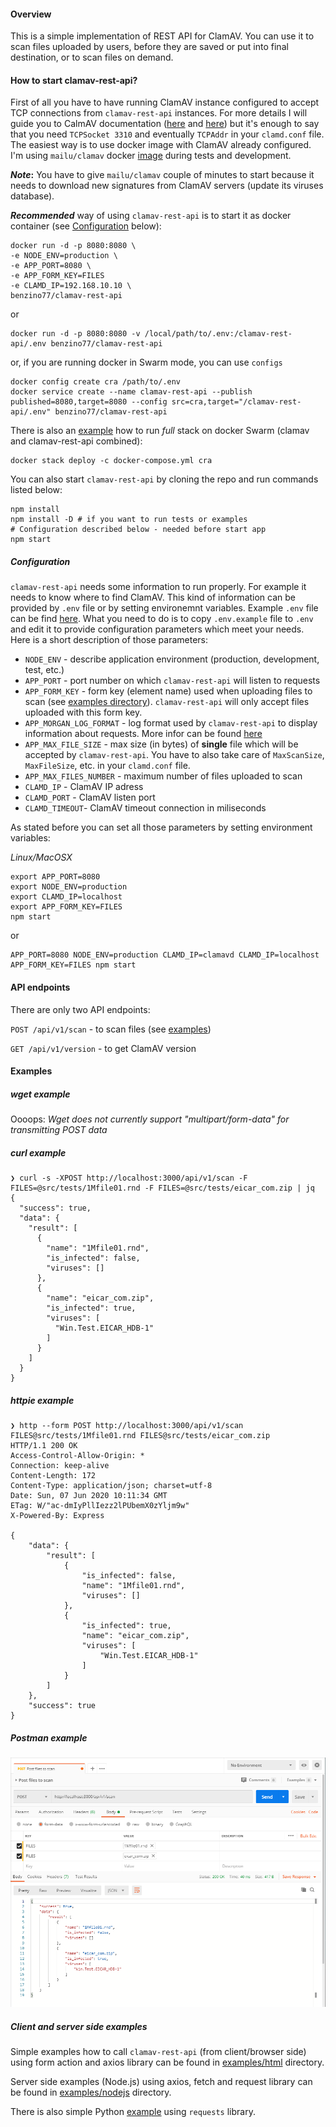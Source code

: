 #### Overview

This is a simple implementation of REST API for ClamAV. You can use it to scan files uploaded by users, before they are saved or put into final destination, or to scan files on demand.

#### How to start clamav-rest-api?

First of all you have to have running ClamAV instance configured to accept TCP connections from `clamav-rest-api` instances. For more details I will guide you to CalmAV documentation ([here](https://blog.clamav.net/2016/06/regarding-use-of-clamav-daemons-tcp.html) and [here](https://www.clamav.net/documents/configuration#clamdconf)) but it's enough to say that you need `TCPSocket 3310` and eventually `TCPAddr` in your `clamd.conf` file. The easiest way is to use docker image with ClamAV already configured. I'm using `mailu/clamav` docker [image](https://hub.docker.com/r/mailu/clamav) during tests and development.

**_Note_:**
You have to give `mailu/clamav` couple of minutes to start because it needs to download new signatures from ClamAV servers (update its viruses database).

**_Recommended_** way of using `clamav-rest-api` is to start it as docker container (see [Configuration](#Configuration) below):

```
docker run -d -p 8080:8080 \
-e NODE_ENV=production \
-e APP_PORT=8080 \
-e APP_FORM_KEY=FILES
-e CLAMD_IP=192.168.10.10 \
benzino77/clamav-rest-api
```

or

```
docker run -d -p 8080:8080 -v /local/path/to/.env:/clamav-rest-api/.env benzino77/clamav-rest-api
```

or, if you are running docker in Swarm mode, you can use `configs`

```
docker config create cra /path/to/.env
docker service create --name clamav-rest-api --publish published=8080,target=8080 --config src=cra,target="/clamav-rest-api/.env" benzino77/clamav-rest-api
```

There is also an [example](./examples/docker-compose.yml) how to run _full_ stack on docker Swarm (clamav and clamav-rest-api combined):

```
docker stack deploy -c docker-compose.yml cra
```

You can also start `clamav-rest-api` by cloning the repo and run commands listed below:

```
npm install
npm install -D # if you want to run tests or examples
# Configuration described below - needed before start app
npm start
```

##### Configuration

`clamav-rest-api` needs some information to run properly. For example it needs to know where to find ClamAV. This kind of information can be provided by `.env` file or by setting environemnt variables. Example `.env` file can be find [here](./.env.example). What you need to do is to copy `.env.example` file to `.env` and edit it to provide configuration parameters which meet your needs.
Here is a short description of those parameters:

- `NODE_ENV` - describe application environment (production, development, test, etc.)
- `APP_PORT` - port number on which `clamav-rest-api` will listen to requests
- `APP_FORM_KEY` - form key (element name) used when uploading files to scan (see [examples directory](examples/)). `clamav-rest-api` will only accept files uploaded with this form key.
- `APP_MORGAN_LOG_FORMAT` - log format used by `clamav-rest-api` to display information about requests. More infor can be found [here](https://github.com/expressjs/morgan#predefined-formats)
- `APP_MAX_FILE_SIZE` - max size (in bytes) of **single** file which will be accepted by `clamav-rest-api`. You have to also take care of `MaxScanSize`, `MaxFileSize`, etc. in your `clamd.conf` file.
- `APP_MAX_FILES_NUMBER` - maximum number of files uploaded to scan
- `CLAMD_IP` - ClamAV IP adress
- `CLAMD_PORT` - ClamAV listen port
- `CLAMD_TIMEOUT`- ClamAV timeout connection in miliseconds

As stated before you can set all those parameters by setting environment variables:

_Linux/MacOSX_

```
export APP_PORT=8080
export NODE_ENV=production
export CLAMD_IP=localhost
export APP_FORM_KEY=FILES
npm start
```

or

```
APP_PORT=8080 NODE_ENV=production CLAMD_IP=clamavd CLAMD_IP=localhost APP_FORM_KEY=FILES npm start
```

#### API endpoints

There are only two API endpoints:

`POST /api/v1/scan` - to scan files (see [examples](#Examples))

`GET /api/v1/version` - to get ClamAV version

#### Examples

##### wget example

Oooops: _Wget does not currently support "multipart/form-data" for transmitting POST data_

##### curl example

```
❯ curl -s -XPOST http://localhost:3000/api/v1/scan -F FILES=@src/tests/1Mfile01.rnd -F FILES=@src/tests/eicar_com.zip | jq
{
  "success": true,
  "data": {
    "result": [
      {
        "name": "1Mfile01.rnd",
        "is_infected": false,
        "viruses": []
      },
      {
        "name": "eicar_com.zip",
        "is_infected": true,
        "viruses": [
          "Win.Test.EICAR_HDB-1"
        ]
      }
    ]
  }
}
```

##### httpie example

```
❯ http --form POST http://localhost:3000/api/v1/scan FILES@src/tests/1Mfile01.rnd FILES@src/tests/eicar_com.zip
HTTP/1.1 200 OK
Access-Control-Allow-Origin: *
Connection: keep-alive
Content-Length: 172
Content-Type: application/json; charset=utf-8
Date: Sun, 07 Jun 2020 10:11:34 GMT
ETag: W/"ac-dmIyPllIezz2lPUbemX0zYljm9w"
X-Powered-By: Express

{
    "data": {
        "result": [
            {
                "is_infected": false,
                "name": "1Mfile01.rnd",
                "viruses": []
            },
            {
                "is_infected": true,
                "name": "eicar_com.zip",
                "viruses": [
                    "Win.Test.EICAR_HDB-1"
                ]
            }
        ]
    },
    "success": true
}
```

##### Postman example

![Postman](./docs/images/Postman.png)

##### Client and server side examples

Simple examples how to call `clamav-rest-api` (from client/browser side) using form action and axios library can be found in [examples/html](./examples/html) directory.

Server side examples (Node.js) using axios, fetch and request library can be found in [examples/nodejs](./examples/nodejs) directory.

There is also simple Python [example](./examples/python) using `requests` library.
